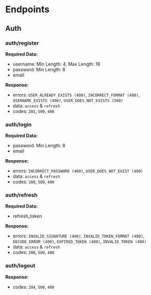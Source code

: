# Endpoints

## Auth

### auth/register

**Required Data:**

- username: Min Length: 4, Max Length: 16
- password: Min Length: 8
- email

**Response:**

- errors: `USER_ALREADY_EXISTS (400)`, `INCORRECT_FORMAT (400)`, `USERNAME_EXISTS (400)`, `USER_DOES_NOT_EXISTS (500)`
- data: `access` & `refresh`
- codes: `201`, `500`, `400`

### auth/login

**Required Data:**

- password: Min Length: 8
- email

**Response:**

- errors: `INCORRECT_PASSWORD (400)`, `USER_DOES_NOT_EXIST (400)`
- data: `access` & `refresh`
- codes: `200`, `500`, `400`

### auth/refresh

**Required Data:**

- refresh_token

**Response:**

- errors: `INVALID_SIGNATURE (400)`, `INVALID_TOKEN_FORMAT (400)`, `DECODE_ERROR (400)`, `EXPIRED_TOKEN (400)`, `INVALID_TOKEN (400)`
- data: `access` & `refresh`
- codes: `200`, `500`, `400`

### auth/logout

**Response:**

- codes: `204`, `500`, `400`
